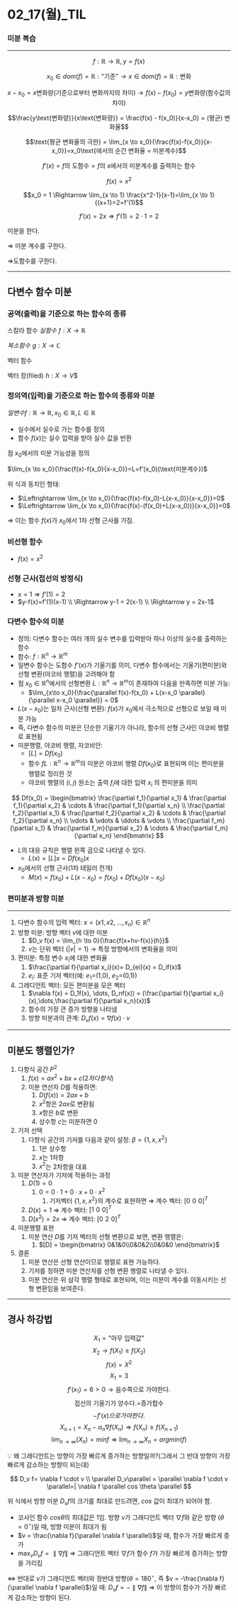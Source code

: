 # 02_17(월)_TIL

### 미분 복습

---

$$f:\mathbb{R} \to \mathbb{R},y =f(x)$$

$$x_0 \in dom(f) = \mathbb{R}:\text{"기준"} \to x \in  dom(f)=\mathbb{R}: \text{변화}$$

$$x-x_0 = x\text{변화량}(\text{기준으로부터 변화까지의 차이}) \to f(x) - f(x_0) = y\text{변화량(함수값의 차이)}$$

$$\frac{y\text{변화량}}{x\text{변화량}} = \frac{f(x) - f(x_0)}{x-x_0} = (평균) 변화율$$

$$\text{평균 변화율의 극한} = \lim_{x \to x_0}{\frac{f(x)-f(x_0)}{x-x_0}}=x_0\text{에서의 순간 변화율 = 미분계수}$$

$$f'(x)=f\text{의 도함수} = f\text{의 x에서의 미분계수를 출력하는 함수}$$

$$f(x) = x^2$$

$$x_0 = 1 \Rightarrow \lim_{x \to 1} \frac{x^2-1}{x-1}=\lim_{x \to 1}{(x+1}=2=f'(1)$$

$$f'(x)=2x \Rightarrow f'(1) = 2 \cdot 1 = 2$$

미분을 한다.

⇒ 미분 계수를 구한다.

⇒도함수를 구한다.

---

## 다변수 함수 미분

### 공역(출력)을 기준으로 하는 함수의 종류

$\text{스칼라 함수}$
$실함수 \,\, f:X \to \mathbb{R}$

$복소함수 \,\, g:X \to \mathbb{C}$

$\text{벡터 함수}$

$\text{벡터 장(filed)} \,\, h:X \to V$$

### 정의역(입력)을 기준으로 하는 함수의 종류와 미분

$일변수 f:\mathbb{R} \to \mathbb{R}, x_0 \in \mathbb{R}, L \in \mathbb{R}$

- 실수에서 실수로 가는 함수를 정의
- 함수 $f(x)$는 실수 입력을 받아 실수 값을 반환

점 $x_0$에서의 미분 가능성을 정의

$\lim_{x \to x_0}{\frac{f(x)-f(x_0}{x-x_0}}=L=f’(x_0)(\text{미분계수})$

위 식과 동치인 형태:

- $\Leftrightarrow \lim_{x \to x_0}{\frac{f(x)-f(x_0)-L(x-x_0)}{x-x_0}}=0$
- $\Leftrightarrow \lim_{x \to x_0}{\frac{f(x)-(f(x_0)+L(x-x_0))}{x-x_0}}=0$

⇒ 이는 함수 $f(x)$가 $x_0$에서 1차 선형 근사를 가짐.

### 비선형 함수

- $f(x)=x^2$

### 선형 근사(접선의 방정식)

- $x=1 \Rightarrow f’(1)=2$
- $y-f(x)=f’(1)(x-1)
\\
 \Rightarrow y-1 = 2(x-1) 
\\
\Rightarrow y = 2x-1$

### 다변수 함수의 미분

- 정의: 다변수 함수는 여러 개의 실수 변수를 입력받아 하나 이상의 실수를 출력하는 함수
- 함수:
$f:\mathbb{R}^n \to \mathbb{R}^m$
- 일변수 함수는 도함수 $f’(x)$가 기울기를 의미, 다변수 함수에서는 기울기(편미분)와 선형 변환(야코비 행렬)을 고려해야 함
- 점 $x_0 \in \mathbb{R}^n$에서의 선형변환 $L:\mathbb{R}^n \to \mathbb{R}^m$이 존재하여 다음을 만족하면 미분 가능:
    - $\lim_{x\to x_0}{\frac{\parallel f(x)-f(x_0) + L(x-x_0 \parallel}{\parallel x-x_0 \parallel}} = 0$
- $L(x-x_0)$는 일차 근사(선형 변환): $f(x)$가 $x_0$에서 극소적으로 선형으로 보일 때 미분 가능
- 즉, 다변수 함수의 미분은 단순한 기울기가 아니라, 함수의 선형 근사인 야코비 행렬로 표현됨
- 미분행렬, 야코비 행렬, 자코비안:
    - $[L] = Df(x_0)$
    - 함수 $fL:\mathbb{R}^n \to \mathbb{R}^m$의 미분은 야코비 행렬 $Df(x_0)$로 표현되며 이는 편미분을 행렬로 정리한 것
    - 야코비 행렬의 $(i,j)$ 원소는 출력 $f_i$에 대한 입력 $x_i$ 의 편미분을 의미

$$
Df(x_0) =
\begin{bmatrix} 
\frac{\partial f_1}{\partial x_1} & \frac{\partial f_1}{\partial x_2} & \cdots & \frac{\partial f_1}{\partial x_n} \\
\frac{\partial f_2}{\partial x_1} & \frac{\partial f_2}{\partial x_2} & \cdots & \frac{\partial f_2}{\partial x_n} \\
\vdots & \vdots & \ddots & \vdots \\
\frac{\partial f_m}{\partial x_1} & \frac{\partial f_m}{\partial x_2} & \cdots & \frac{\partial f_m}{\partial x_n}
\end{bmatrix}
$$


- $L$의 대응 규칙은 행렬 왼쪽 곱으로 나타낼 수 있다.
    - $L(x) = [L]x = Df(x_0)x$
- $x_0$에서의 선형 근사(1차 테일러 전개)
    - $M(x)=f(x_0)+L(x-x_0)=f(x_0)+Df(x_0)(x-x_0)$

### 편미분과 방향 미분

---

1. 다변수 함수의 입력 벡터: $x=(x1,x2, \dots,x_n) \in \mathbb{R}^n$
2. 방향 미분: 방향 벡터 $v$에 대한 미분
    1. $D_v f(x) = \lim_{h \to 0}{\frac{f(x+hv-f(x)}{h}}$
    2. $v$는 단위 벡터 ($|v|=1$) → 특정 방향에서의 변화율을 의미
3.  편미분: 특정 변수 $x_i$에 대한 변화율
    1. $\frac{\partial f}{\partial x_i}(x)= D_{ei}(x) = D_if(x)$
    2. $e_i$: 표준 기저 벡터(예: $e_1$=(1,0), $e_2$=(0,1))
4. 그레디언트 벡터: 모든 편미분을 모은 벡터
    1. $\nabla f(x) = D_1f(x), \dots, D_nf(x)) = (\frac{\partial f}{\partial x_i}(x),\dots,\frac{\partial f}{\partial x_n}(x))$
    2. 함수의 가장 큰 증가 방향을 나타냄
    3. 방향 미분과의 관계: $D_v f(x)=\nabla f(x) \cdot v$

---

## 미분도 행렬인가?

1. 다항식 공간 $P^2$
    1. $f(x) = ax^2 + bx + c(2차 다항식)$
    2. 미분 연산자 $D$를 적용하면:
        1. $D(f(x)) = 2ax+b$
        2. $x^2$항은 $2ax$로 변환됨
        3. $x$항은 $b$로 변환
        4. 상수항 $c$는 미분하면 0
2. 기저 선택
    1. 다항식 공간의 기저를 다음과 같이 설정: $\beta =  \{1,x,x^2\}$
        1. 1은 상수항
        2. $x$는 1차항
        3. $x^2$는 2차항을 대표
3. 미분 연산자가 기저에 적용하는 과정
    1. $D(1)=0$
        1. $0=0\cdot 1 + 0 \cdot x + 0\cdot x^2$
            1. 기저벡터 $\{1,x,x^2\}$의 계수로 표현하면 ⇒ 계수 벡터: $[ 0 \,\, 0\,\, 0]^T$
    2. $D(x)=1$ ⇒ 계수 벡터: $[ 1 \,\, 0\,\, 0]^T$
    3. $D(x^2)=2x$ ⇒ 계수 벡터: $[ 0 \,\, 2\,\, 0]^T$
4. 미분행렬 표현
    1. 미분 연산 $D$를 기저 벡터의 선형 변환으로 보면, 변환 행렬은:
        1. $[D] = \begin{bmatrix} 0&1&0\\0&0&2\\0&0&0 \end{bmatrix}$
5. 결론
    1. 미분 연산은 선형 연산이므로 행렬로 표현 가능하다.
    2. 기저를 정하면 미분 연산자를 선형 변환 행렬로 나타낼 수 있다.
    3. 미분 연산은 위 삼각 행렬 형태로 표현되며, 이는 미분이 계수를 이동시키는 선형 변환임을 보여준다.

---

## 경사 하강법

$$
X_1 = \text{"아무 입력값"}
$$
$$
X_2 \to f(X_1) \ge f(X_2)
$$
$$
f(x) = X^2
$$
$$
X_1 = 3
$$
$$
f'(x_1) = 6 > 0 \to \text{음수쪽으로 가야한다.}
$$
$$
\text{접선의 기울기가 양수다.=증가합수}
$$
$$
-f'(x)으로 가야한다.
$$
$$
X_{n+1} = X_n - \alpha_n\nabla f(X_n) \Rightarrow f(X_n) \ge f(X_{n+1})
$$
$$
\lim_{n \to \infty}{(X_n)} = minf \Rightarrow \lim_{n \to \infty}{X_n} = argmin(f)
$$

<aside>💡 왜 그래디언트는 방향이 가장 빠르게 증가하는 방향일까?(그래서 그 반대 방향이 가장 빠르게 감소하는 방향이 되는데)

$$
D_v f= \nabla f \cdot v
\\
\parallel D_v\parallel = \parallel \nabla f \cdot v \parallel=| \nabla f \parallel cos \theta \parallel
$$

</aside>

위 식에서 방향 미분 $D_vf$의 크기를 최대로 만드려면, $cos$ 값이 최대가 되어야 함.

- 코사인 함수 $cos\theta$의 최대값은 1임. 방향 $v$가 그래디언트 벡터 $\nabla f$와 같은 방향 ($\theta = 0^\circ$)일 때, 방향 미분이 최대가 됨
- $v = \frac{\nabla f}{\parallel \nabla f \parallel}$일 때, 함수가 가장 빠르게 증가
- $\max_{v} D_vf = \parallel \nabla f\parallel$ ⇒ 그래디언트 벡터 $\nabla f$가 함수 $f$가 가장 빠르게 증가하는 방향을 가리킴

$\Leftrightarrow$ 반대로 $v$가 그래디언트 벡터와 정반대 방향($\theta = 180^\circ$, 즉 $v = -\frac{\nabla f}{\parallel \nabla f \parallel}$)일 때: $D_vf = -\parallel \nabla f \parallel$ ⇒ 이 방향이 함수가 가장 빠르게 감소하는 방향이 된다.
